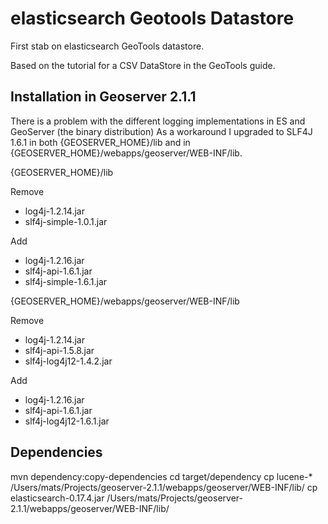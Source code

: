 elasticsearch Geotools Datastore
================================

First stab on elasticsearch GeoTools datastore.

Based on the tutorial for a CSV DataStore in the GeoTools guide.

Installation in Geoserver 2.1.1
-------------------------------

There is a problem with the different logging implementations in ES and GeoServer (the binary distribution)
As a workaround I upgraded to SLF4J 1.6.1 in both {GEOSERVER_HOME}/lib and in {GEOSERVER_HOME}/webapps/geoserver/WEB-INF/lib.

{GEOSERVER_HOME}/lib

Remove
-   log4j-1.2.14.jar
-   slf4j-simple-1.0.1.jar

Add
-   log4j-1.2.16.jar
-   slf4j-api-1.6.1.jar
-   slf4j-simple-1.6.1.jar

{GEOSERVER_HOME}/webapps/geoserver/WEB-INF/lib

Remove
-   log4j-1.2.14.jar
-   slf4j-api-1.5.8.jar
-   slf4j-log4j12-1.4.2.jar

Add
-   log4j-1.2.16.jar
-   slf4j-api-1.6.1.jar
-   slf4j-log4j12-1.6.1.jar

Dependencies
------------

mvn dependency:copy-dependencies
cd target/dependency
cp lucene-* /Users/mats/Projects/geoserver-2.1.1/webapps/geoserver/WEB-INF/lib/
cp elasticsearch-0.17.4.jar /Users/mats/Projects/geoserver-2.1.1/webapps/geoserver/WEB-INF/lib/




